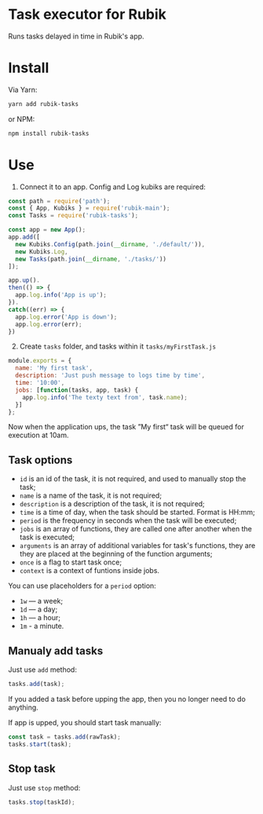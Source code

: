 # Task executor for Rubik
Runs tasks delayed in time in Rubik's app.

# Install
Via Yarn:
```sh
yarn add rubik-tasks
```
or NPM:
```sh
npm install rubik-tasks
```

# Use
1. Connect it to an app. Config and Log kubiks are required:
```js
const path = require('path');
const { App, Kubiks } = require('rubik-main');
const Tasks = require('rubik-tasks');

const app = new App();
app.add([
  new Kubiks.Config(path.join(__dirname, './default/')),
  new Kubiks.Log,
  new Tasks(path.join(__dirname, './tasks/'))
]);

app.up().
then(() => {
  app.log.info('App is up');
}).
catch((err) => {
  app.log.error('App is down');
  app.log.error(err);
})
```

2. Create `tasks` folder, and tasks within it
`tasks/myFirstTask.js`
```js
module.exports = {
  name: 'My first task',
  description: 'Just push message to logs time by time',
  time: '10:00',
  jobs: [function(tasks, app, task) {
    app.log.info('The texty text from', task.name);
  }]
};
```

Now when the application ups, the task ”My first“ task will be queued for execution at 10am.

## Task options
- `id` is an id of the task, it is not required, and used to manually stop the task;
- `name` is a name of the task, it is not required;
- `description` is a description of the task, it is not required;
- `time` is a time of day, when the task should be started. Format is HH:mm;
- `period` is the frequency in seconds when the task will be executed;
- `jobs` is an array of functions, they are called one after another when the task is executed;
- `arguments` is an array of additional variables for task's functions, they are they are placed at the beginning of the function arguments;
- `once` is a flag to start task once;
- `context` is a context of funtions inside jobs.

You can use placeholders for a `period` option:
- `1w` — a week;
- `1d` — a day;
- `1h` — a hour;
- `1m` - a minute.

## Manualy add tasks
Just use `add` method:
```js
tasks.add(task);
````
If you added a task before upping the app, then you no longer need to do anything.

If app is upped, you should start task manually:
```js
const task = tasks.add(rawTask);
tasks.start(task);
```

## Stop task
Just use `stop` method:
```js
tasks.stop(taskId);
```
